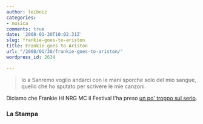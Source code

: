 ```yaml
---
author: leibniz
categories:
- musica
comments: true
date: '2008-01-30T10:02:31Z'
slug: frankie-goes-to-ariston
title: Frankie goes to Ariston
url: "/2008/01/30/frankie-goes-to-ariston/"
wordpress_id: 2634

---
```

> Io a Sanremo voglio andarci con le mani sporche solo del mio sangue, quello che ho sputato per scrivere le mie canzoni.


Diciamo che Frankie HI NRG MC il Festival l'ha preso [un po' troppo sul serio](https://www.lastampa.it/_web/cmstp/tmplrubriche/musica/grubrica.asp?ID_blog=37&ID_articolo=789&ID_sezione=62&sezione=News).

### La Stampa
